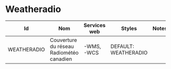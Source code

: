 # Weatheradio

Id | Nom | Services web | Styles | Notes
---|-----|--------------|--------|------
WEATHERADIO | Couverture du réseau Radiométéo canadien | -WMS, -WCS   | DEFAULT: WEATHERADIO |      

